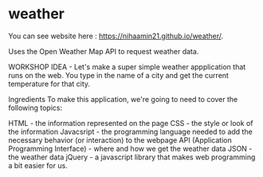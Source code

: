 # weather

You can see website here : https://nihaamin21.github.io/weather/.


Uses the Open Weather Map API to request weather data.

WORKSHOP
IDEA - Let's make a super simple weather appplication that runs on the web. You type in the name of a city and get the current temperature for that city.

Ingredients
To make this application, we're going to need to cover the following topics:

HTML - the information represented on the page
CSS - the style or look of the information
Javacsript - the programming language needed to add the necessary behavior (or interaction) to the webpage
API (Application Programming Interface) - where and how we get the weather data
JSON - the weather data
jQuery - a javascript library that makes web programming a bit easier for us.
